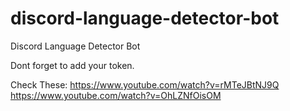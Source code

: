 # discord-language-detector-bot
Discord Language Detector Bot


Dont forget to add your token.

Check These:
https://www.youtube.com/watch?v=rMTeJBtNJ9Q
https://www.youtube.com/watch?v=OhLZNfOisOM
